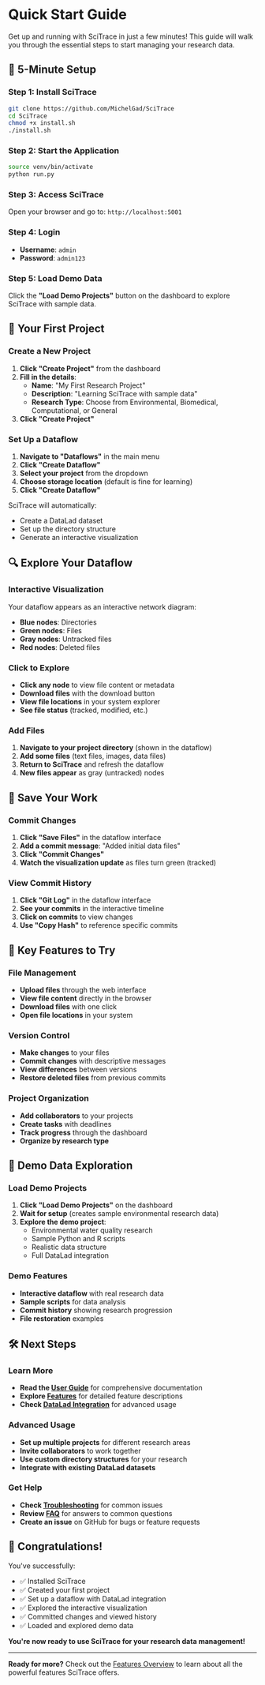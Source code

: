 # Quick Start Guide

Get up and running with SciTrace in just a few minutes! This guide will walk you through the essential steps to start managing your research data.

## 🚀 5-Minute Setup

### Step 1: Install SciTrace
```bash
git clone https://github.com/MichelGad/SciTrace
cd SciTrace
chmod +x install.sh
./install.sh
```

### Step 2: Start the Application
```bash
source venv/bin/activate
python run.py
```

### Step 3: Access SciTrace
Open your browser and go to: `http://localhost:5001`

### Step 4: Login
- **Username**: `admin`
- **Password**: `admin123`

### Step 5: Load Demo Data
Click the **"Load Demo Projects"** button on the dashboard to explore SciTrace with sample data.

## 🎯 Your First Project

### Create a New Project
1. **Click "Create Project"** from the dashboard
2. **Fill in the details**:
   - **Name**: "My First Research Project"
   - **Description**: "Learning SciTrace with sample data"
   - **Research Type**: Choose from Environmental, Biomedical, Computational, or General
3. **Click "Create Project"**

### Set Up a Dataflow
1. **Navigate to "Dataflows"** in the main menu
2. **Click "Create Dataflow"**
3. **Select your project** from the dropdown
4. **Choose storage location** (default is fine for learning)
5. **Click "Create Dataflow"**

SciTrace will automatically:
- Create a DataLad dataset
- Set up the directory structure
- Generate an interactive visualization

## 🔍 Explore Your Dataflow

### Interactive Visualization
Your dataflow appears as an interactive network diagram:
- **Blue nodes**: Directories
- **Green nodes**: Files
- **Gray nodes**: Untracked files
- **Red nodes**: Deleted files

### Click to Explore
- **Click any node** to view file content or metadata
- **Download files** with the download button
- **View file locations** in your system explorer
- **See file status** (tracked, modified, etc.)

### Add Files
1. **Navigate to your project directory** (shown in the dataflow)
2. **Add some files** (text files, images, data files)
3. **Return to SciTrace** and refresh the dataflow
4. **New files appear** as gray (untracked) nodes

## 💾 Save Your Work

### Commit Changes
1. **Click "Save Files"** in the dataflow interface
2. **Add a commit message**: "Added initial data files"
3. **Click "Commit Changes"**
4. **Watch the visualization update** as files turn green (tracked)

### View Commit History
1. **Click "Git Log"** in the dataflow interface
2. **See your commits** in the interactive timeline
3. **Click on commits** to view changes
4. **Use "Copy Hash"** to reference specific commits

## 🎨 Key Features to Try

### File Management
- **Upload files** through the web interface
- **View file content** directly in the browser
- **Download files** with one click
- **Open file locations** in your system

### Version Control
- **Make changes** to your files
- **Commit changes** with descriptive messages
- **View differences** between versions
- **Restore deleted files** from previous commits

### Project Organization
- **Add collaborators** to your projects
- **Create tasks** with deadlines
- **Track progress** through the dashboard
- **Organize by research type**

## 🔄 Demo Data Exploration

### Load Demo Projects
1. **Click "Load Demo Projects"** on the dashboard
2. **Wait for setup** (creates sample environmental research data)
3. **Explore the demo project**:
   - Environmental water quality research
   - Sample Python and R scripts
   - Realistic data structure
   - Full DataLad integration

### Demo Features
- **Interactive dataflow** with real research data
- **Sample scripts** for data analysis
- **Commit history** showing research progression
- **File restoration** examples

## 🛠️ Next Steps

### Learn More
- **Read the [User Guide](README.md)** for comprehensive documentation
- **Explore [Features](features.md)** for detailed feature descriptions
- **Check [DataLad Integration](datalad-integration.md)** for advanced usage

### Advanced Usage
- **Set up multiple projects** for different research areas
- **Invite collaborators** to work together
- **Use custom directory structures** for your research
- **Integrate with existing DataLad datasets**

### Get Help
- **Check [Troubleshooting](../troubleshooting/README.md)** for common issues
- **Review [FAQ](../troubleshooting/faq.md)** for answers to common questions
- **Create an issue** on GitHub for bugs or feature requests

## 🎉 Congratulations!

You've successfully:
- ✅ Installed SciTrace
- ✅ Created your first project
- ✅ Set up a dataflow with DataLad integration
- ✅ Explored the interactive visualization
- ✅ Committed changes and viewed history
- ✅ Loaded and explored demo data

**You're now ready to use SciTrace for your research data management!**

---

**Ready for more?** Check out the [Features Overview](features.md) to learn about all the powerful features SciTrace offers.
